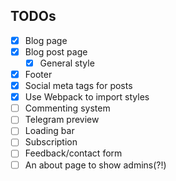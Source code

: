 ## TODOs

- [x] Blog page
- [x] Blog post page
  - [x] General style
- [x] Footer
- [x] Social meta tags for posts
- [x] Use Webpack to import styles
- [ ] Commenting system
- [ ] Telegram preview
- [ ] Loading bar
- [ ] Subscription
- [ ] Feedback/contact form
- [ ] An about page to show admins(?!)
